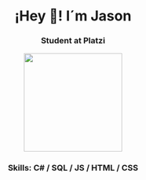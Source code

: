 <h1 align="center"> <strong>¡Hey 👋! I´m Jason </strong></h1>
  
<h3 align="center">Student at Platzi</h3>
<p align="center" width="300">

   <img align="center" width="200" src="https://encrypted-tbn0.gstatic.com/images?q=tbn:ANd9GcQTphdVu8VuviRJ27Kk1cuY9UjxUBevPWt8xD35yYGrvt4lfxRwK5ch8EAZv6WQX0o5u_c&usqp=CAU" />
   

</p>

<h3 align="center"> Skills: C# / SQL / JS / HTML / CSS </h3>










